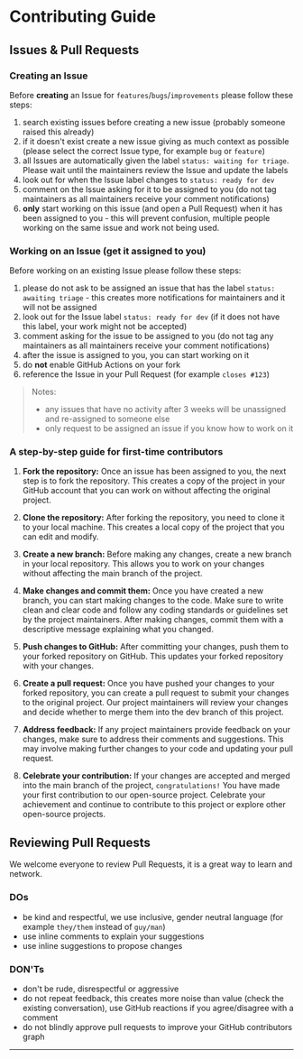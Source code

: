# Contributing Guide

## Issues & Pull Requests

### Creating an Issue

Before **creating** an Issue for `features`/`bugs`/`improvements` please follow these steps:

1. search existing issues before creating a new issue (probably someone raised this already)
1. if it doesn't exist create a new issue giving as much context as possible (please select the correct Issue type, for example `bug` or `feature`)
1. all Issues are automatically given the label `status: waiting for triage`. Please wait until the maintainers review the Issue and update the labels
1. look out for when the Issue label changes to `status: ready for dev`
1. comment on the Issue asking for it to be assigned to you (do not tag maintainers as all maintainers receive your comment notifications)
1. **only** start working on this issue (and open a Pull Request) when it has been assigned to you - this will prevent confusion, multiple people working on the same issue and work not being used.

### Working on an Issue (get it assigned to you)

Before working on an existing Issue please follow these steps:

1. please do not ask to be assigned an issue that has the label `status: awaiting triage` - this creates more notifications for maintainers and it will not be assigned
1. look out for the Issue label `status: ready for dev` (if it does not have this label, your work might not be accepted)
1. comment asking for the issue to be assigned to you (do not tag any maintainers as all maintainers receive your comment notifications)
1. after the issue is assigned to you, you can start working on it
1. do **not** enable GitHub Actions on your fork
1. reference the Issue in your Pull Request (for example `closes #123`)

> Notes:
> - any issues that have no activity after 3 weeks will be unassigned and re-assigned to someone else
> - only request to be assigned an issue if you know how to work on it

### A step-by-step guide for first-time contributors

1. **Fork the repository:** Once an issue has been assigned to you, the next step is to fork the repository. This creates a copy of the project in your GitHub account that you can work on without affecting the original project.

2. **Clone the repository:** After forking the repository, you need to clone it to your local machine. This creates a local copy of the project that you can edit and modify.

3. **Create a new branch:** Before making any changes, create a new branch in your local repository. This allows you to work on your changes without affecting the main branch of the project.

4. **Make changes and commit them:** Once you have created a new branch, you can start making changes to the code. Make sure to write clean and clear code and follow any coding standards or guidelines set by the project maintainers. After making changes, commit them with a descriptive message explaining what you changed.

5. **Push changes to GitHub:** After committing your changes, push them to your forked repository on GitHub. This updates your forked repository with your changes.

6. **Create a pull request:** Once you have pushed your changes to your forked repository, you can create a pull request to submit your changes to the original project. Our project maintainers will review your changes and decide whether to merge them into the dev branch of this project.

7. **Address feedback:** If any project maintainers provide feedback on your changes, make sure to address their comments and suggestions. This may involve making further changes to your code and updating your pull request.

8. **Celebrate your contribution:** If your changes are accepted and merged into the main branch of the project, `congratulations!` You have made your first contribution to our open-source project. Celebrate your achievement and continue to contribute to this project or explore other open-source projects.


## Reviewing Pull Requests

We welcome everyone to review Pull Requests, it is a great way to learn and network.

### DOs
- be kind and respectful, we use inclusive, gender neutral language (for example `they/them` instead of `guy/man`)
- use inline comments to explain your suggestions
- use inline suggestions to propose changes

### DON'Ts
- don't be rude, disrespectful or aggressive
- do not repeat feedback, this creates more noise than value (check the existing conversation), use GitHub reactions if you agree/disagree with a comment
- do not blindly approve pull requests to improve your GitHub contributors graph

---
